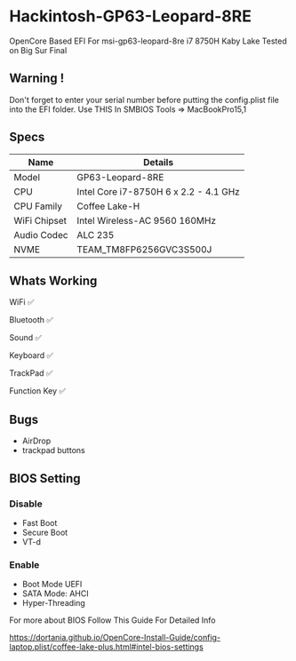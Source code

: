 # Hackintosh-GP63-Leopard-8RE
OpenCore Based EFI For msi-gp63-leopard-8re i7 8750H Kaby Lake
Tested on Big Sur Final

## Warning !
Don't forget to enter your serial number before putting the config.plist file into the EFI folder.
Use THIS In SMBIOS Tools =>    MacBookPro15,1



## Specs

| Name             | Details                                                                |
| ----------------- | ------------------------------------------------------------------ |
|Model|GP63-Leopard-8RE|
| CPU | Intel Core i7-8750H 6 x 2.2 - 4.1 GHz   |
| CPU Family |  Coffee Lake-H  |
| WiFi Chipset |Intel Wireless-AC 9560 160MHz  |
| Audio Codec |  ALC 235  |
| NVME |  TEAM_TM8FP6256GVC3S500J |


##  Whats Working 
WiFi      ✅

Bluetooth ✅

Sound    ✅

Keyboard ✅

TrackPad ✅

Function Key ✅

## Bugs
- AirDrop
- trackpad buttons

## BIOS Setting 
### Disable 
- Fast Boot
- Secure Boot
- VT-d
### Enable
- Boot Mode UEFI
- SATA Mode: AHCI
- Hyper-Threading

For more about BIOS Follow This Guide For Detailed Info

https://dortania.github.io/OpenCore-Install-Guide/config-laptop.plist/coffee-lake-plus.html#intel-bios-settings
